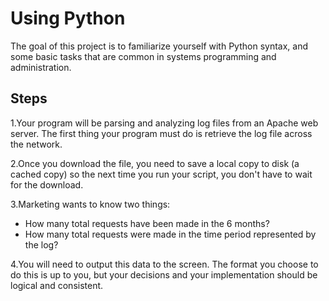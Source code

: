 # Using Python
The goal of this project is to familiarize yourself with Python syntax, and some basic tasks that are common in systems programming and administration.

## Steps
1.Your program will be parsing and analyzing log files from an Apache web server. The first thing your program must do is retrieve the log file across the network. 

2.Once you download the file, you need to save a local copy to disk (a cached copy) so the next time you run your script, you don't have to wait for the download.

3.Marketing wants to know two things: 
* How many total requests have been made in the 6 months?
* How many total requests were made in the time period represented by the log?

4.You will need to output this data to the screen. The format you choose to do this is up to you, but your decisions and your implementation should be logical and consistent.
